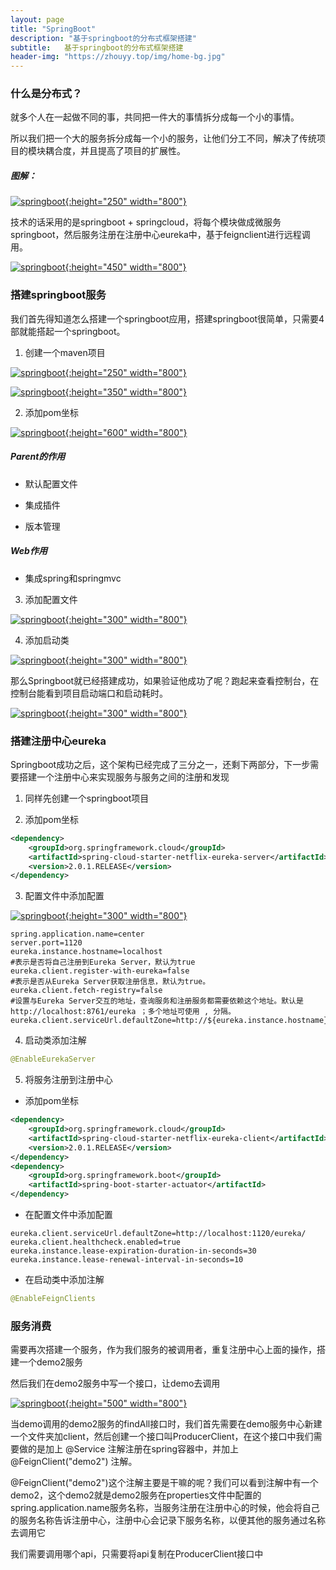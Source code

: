 ```yaml
---
layout: page
title: "SpringBoot"
description: "基于springboot的分布式框架搭建"
subtitle:  	基于springboot的分布式框架搭建
header-img: "https://zhouyy.top/img/home-bg.jpg"
---
```


### 什么是分布式？

就多个人在一起做不同的事，共同把一件大的事情拆分成每一个小的事情。

所以我们把一个大的服务拆分成每一个小的服务，让他们分工不同，解决了传统项目的模块耦合度，并且提高了项目的扩展性。

##### 图解：

[![springboot](https://zhouyy.top/img/springboot/分布式.png){:height="250" width="800"}](https://zhouyy.top/img/springboot/分布式.png)

技术的话采用的是springboot + springcloud，将每个模块做成微服务springboot，然后服务注册在注册中心eureka中，基于feignclient进行远程调用。

[![springboot](https://zhouyy.top/img/springboot/a.png){:height="450" width="800"}](https://zhouyy.top/img/springboot/a.png)

### 搭建springboot服务

我们首先得知道怎么搭建一个springboot应用，搭建springboot很简单，只需要4部就能搭起一个springboot。

1. 创建一个maven项目

[![springboot](https://zhouyy.top/img/springboot/创建maven项目.png){:height="250" width="800"}](https://zhouyy.top/img/springboot/创建maven项目.png)

[![springboot](https://zhouyy.top/img/springboot/maven项目.png){:height="350" width="800"}](https://zhouyy.top/img/springboot/maven项目.png)

2. 添加pom坐标

[![springboot](https://zhouyy.top/img/springboot/添加pom坐标.png){:height="600" width="800"}](https://zhouyy.top/img/springboot/添加pom坐标.png)

##### Parent的作用

- 默认配置文件

- 集成插件

- 版本管理

##### Web作用

 - 集成spring和springmvc

3. 添加配置文件

[![springboot](https://zhouyy.top/img/springboot/添加properties配置文件.png){:height="300" width="800"}](https://zhouyy.top/img/springboot/添加properties配置文件.png)

4. 添加启动类

[![springboot](https://zhouyy.top/img/springboot/添加启动类.png){:height="300" width="800"}](https://zhouyy.top/img/springboot/添加启动类.png)

那么Springboot就已经搭建成功，如果验证他成功了呢？跑起来查看控制台，在控制台能看到项目启动端口和启动耗时。

[![springboot](https://zhouyy.top/img/springboot/是否启动成功.png){:height="300" width="800"}](https://zhouyy.top/img/springboot/是否启动成功.png)

### 搭建注册中心eureka

Springboot成功之后，这个架构已经完成了三分之一，还剩下两部分，下一步需要搭建一个注册中心来实现服务与服务之间的注册和发现

1. 同样先创建一个springboot项目

2. 添加pom坐标

```xml
<dependency>
    <groupId>org.springframework.cloud</groupId>
    <artifactId>spring-cloud-starter-netflix-eureka-server</artifactId>
    <version>2.0.1.RELEASE</version>
</dependency>
```

3. 配置文件中添加配置

[![springboot](https://zhouyy.top/img/springboot/注册中心properties配置.png){:height="300" width="800"}](https://zhouyy.top/img/springboot/注册中心properties配置.png)

```properties
spring.application.name=center
server.port=1120
eureka.instance.hostname=localhost
#表示是否将自己注册到Eureka Server，默认为true
eureka.client.register-with-eureka=false
#表示是否从Eureka Server获取注册信息，默认为true。
eureka.client.fetch-registry=false
#设置与Eureka Server交互的地址，查询服务和注册服务都需要依赖这个地址。默认是http://localhost:8761/eureka ；多个地址可使用 , 分隔。
eureka.client.serviceUrl.defaultZone=http://${eureka.instance.hostname}:${server.port}/eureka/
```

4. 启动类添加注解

```java
@EnableEurekaServer
```

5. 将服务注册到注册中心

- 添加pom坐标

```xml
<dependency>
    <groupId>org.springframework.cloud</groupId>
    <artifactId>spring-cloud-starter-netflix-eureka-client</artifactId>
    <version>2.0.1.RELEASE</version>
</dependency>
<dependency>
    <groupId>org.springframework.boot</groupId>
    <artifactId>spring-boot-starter-actuator</artifactId>
</dependency>
```

- 在配置文件中添加配置

```properties
eureka.client.serviceUrl.defaultZone=http://localhost:1120/eureka/
eureka.client.healthcheck.enabled=true
eureka.instance.lease-expiration-duration-in-seconds=30
eureka.instance.lease-renewal-interval-in-seconds=10
```

- 在启动类中添加注解

```java
@EnableFeignClients
```

### 服务消费

需要再次搭建一个服务，作为我们服务的被调用者，重复注册中心上面的操作，搭建一个demo2服务

然后我们在demo2服务中写一个接口，让demo去调用

[![springboot](https://zhouyy.top/img/springboot/接口.png){:height="500" width="800"}](https://zhouyy.top/img/springboot/接口.png)

当demo调用的demo2服务的findAll接口时，我们首先需要在demo服务中心新建一个文件夹加client，然后创建一个接口叫ProducerClient，在这个接口中我们需要做的是加上 @Service 注解注册在spring容器中，并加上 @FeignClient("demo2") 注解。

@FeignClient("demo2")这个注解主要是干嘛的呢？我们可以看到注解中有一个demo2，这个demo2就是demo2服务在properties文件中配置的spring.application.name服务名称，当服务注册在注册中心的时候，他会将自己的服务名称告诉注册中心，注册中心会记录下服务名称，以便其他的服务通过名称去调用它

我们需要调用哪个api，只需要将api复制在ProducerClient接口中